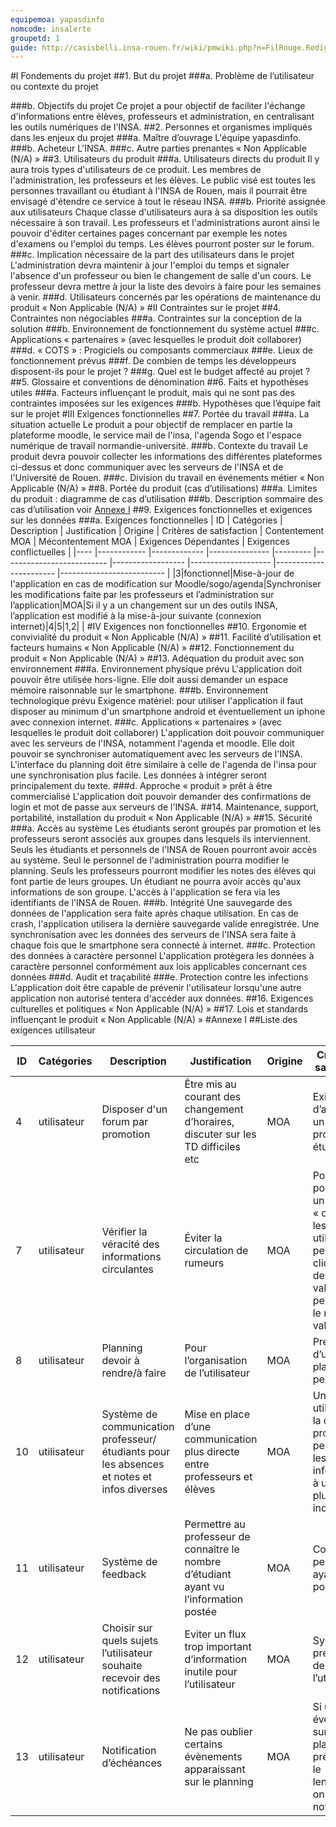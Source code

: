 ```yaml
---
equipemoa: yapasdinfo
nomcode: insalerte
groupetd: 1
guide: http://casisbelli.insa-rouen.fr/wiki/pmwiki.php?n=FilRouge.RedigerCdc
---
```


#I	Fondements du projet
##1. But du projet
###a. Problème de l’utilisateur ou contexte du projet 

###b. Objectifs du projet
Ce projet a pour objectif de faciliter l'échange d'informations entre élèves, professeurs et administration, en centralisant les outils numériques de l'INSA.
##2. Personnes et organismes impliqués dans les enjeux du projet 
###a. Maître d’ouvrage
L'équipe yapasdinfo.
###b. Acheteur
L'INSA.
###c. Autre parties prenantes
« Non Applicable (N/A) »
##3. Utilisateurs du produit
###a.	Utilisateurs directs du produit
Il y aura trois types d'utilisateurs de ce produit. Les membres de l'administration, les professeurs et les élèves.
Le public visé est toutes les personnes travaillant ou étudiant à l'INSA de Rouen, mais il pourrait être envisagé d'étendre ce service à tout le réseau INSA.
###b. Priorité assignée aux utilisateurs
Chaque classe d'utilisateurs aura à sa disposition les outils nécessaire à son travail. Les professeurs et l'administrations auront ainsi le pouvoir d'éditer certaines pages concernant par exemple les notes d'examens ou l'emploi du temps. Les élèves pourront poster sur le forum.
###c. Implication nécessaire de la part des utilisateurs dans le projet
L'administration devra maintenir à jour l'emploi du temps et signaler l'absence d'un professeur ou bien le changement de salle d'un cours.
Le professeur devra mettre à jour la liste des devoirs à faire pour les semaines à venir.
###d. Utilisateurs concernés par les opérations de maintenance du produit
« Non Applicable (N/A) »
#II	Contraintes sur le projet 
##4. Contraintes non négociables
###a. Contraintes sur la conception de la solution
###b. Environnement de fonctionnement du système actuel
###c. Applications « partenaires » (avec lesquelles le produit doit collaborer)
###d. « COTS » : Progiciels ou composants commerciaux
###e. Lieux de fonctionnement prévus
###f. De combien de temps les développeurs disposent-ils pour le projet ?
###g. Quel est le budget affecté au projet ?
##5. Glossaire et conventions de dénomination
##6. Faits et hypothèses utiles
###a. Facteurs influençant le produit, mais qui ne sont pas des contraintes imposées sur les exigences
###b. Hypothèses que l’équipe fait sur le projet 
#III	Exigences fonctionnelles
##7. Portée du travail 
###a. La situation actuelle
Le produit a pour objectif de remplacer en partie la plateforme moodle, le service mail de l'insa, l'agenda Sogo et l'espace numérique de travail normandie-université.
###b. Contexte du travail
Le produit devra pouvoir collecter les informations des différentes plateformes ci-dessus et donc communiquer avec les serveurs de l'INSA et de l'Université de Rouen.
###c. Division du travail en événements métier
« Non Applicable (N/A) »
##8. Portée du produit (cas d’utilisations)
###a. Limites du produit : diagramme de cas d’utilisation
###b. Description sommaire des cas d’utilisation
voir [Annexe I](#annexe-i)
##9. Exigences fonctionnelles et exigences sur les données
###a. Exigences fonctionnelles
| ID 	| Catégories 	| Description 	| Justification 	| Origine 	| Critères de satisfaction 	| Contentement MOA 	| Mécontentement MOA 	| Exigences Dépendantes 	| Exigences conflictuelles 	|
|----	|------------	|-------------	|---------------	|---------	|--------------------------	|------------------	|--------------------	|-----------------------	|--------------------------	|
|3|fonctionnel|Mise-à-jour de l'application en cas de modification sur Moodle/sogo/agenda|Synchroniser les modifications faite par les professeurs et l’administration sur l’application|MOA|Si il y a un changement sur un des outils INSA, l’application est modifié à la mise-à-jour suivante (connexion internet)|4|5|1,2| |
#IV	Exigences non fonctionnelles
##10. Ergonomie et convivialité du produit
« Non Applicable (N/A) »
##11. Facilité d’utilisation et facteurs humains 
« Non Applicable (N/A) »
##12. Fonctionnement du produit
« Non Applicable (N/A) »
##13. Adéquation du produit avec son environnement
###a. Environnement physique prévu
  L'application doit pouvoir être utilisée hors-ligne.
  Elle doit aussi demander un espace mémoire raisonnable sur le smartphone.
###b. Environnement technologique prévu
  Exigence matériel: pour utiliser l'application il faut disposer au minimum d'un smartphone android et éventuellement un iphone avec connexion internet.
###c. Applications « partenaires » (avec lesquelles le produit doit collaborer) 
  L'application doit pouvoir communiquer avec les serveurs de l'INSA, notamment l'agenda et moodle.
  Elle doit pouvoir se synchroniser automatiquement avec les serveurs de l'INSA.
  L'interface du planning doit être similaire à celle de l'agenda de l'insa pour une synchronisation plus facile.
  Les données à intégrer seront principalement du texte.
###d. Approche « produit » prêt à être commercialisé
  L'application doit pouvoir demander des confirmations de login et mot de passe aux serveurs de l'INSA.
##14. Maintenance, support, portabilité, installation du produit
« Non Applicable (N/A) »
##15. Sécurité
###a. Accès au système
  Les étudiants seront groupés par promotion et les professeurs seront associés aux groupes dans lesquels ils interviennent.
  Seuls les étudiants et personnels de l'INSA de Rouen pourront avoir accès au système.
  Seul le personnel de l'administration pourra modifier le planning.
  Seuls les professeurs pourront modifier les notes des élèves qui font partie de leurs groupes.
  Un étudiant ne pourra avoir accès qu'aux informations de son groupe.
  L'accès à l'application se fera via les identifiants de l'INSA de Rouen.
###b. Intégrité
  Une sauvegarde des données de l'application sera faite après chaque utilisation.
  En cas de crash, l'application utilisera la dernière sauvegarde valide enregistrée.
  Une synchronisation avec les données des serveurs de l'INSA sera faite à chaque fois que le smartphone sera connecté à internet.
###c. Protection des données à caractère personnel
 L'application protègera les données à caractère personnel conformément aux lois applicables concernant ces données
###d. Audit et traçabilité
###e. Protection contre les infections
  L'application doit être capable de prévenir l'utilisateur lorsqu'une autre application non autorisé tentera d'accéder aux données.
##16. Exigences culturelles et politiques 
« Non Applicable (N/A) »
##17. Lois et standards influençant le produit
« Non Applicable (N/A) »
#Annexe I
##Liste des exigences utilisateur


| ID 	| Catégories 	| Description 	| Justification 	| Origine 	| Critères de satisfaction 	| Contentement MOA 	| Mécontentement MOA 	| Exigences Dépendantes 	| Exigences conflictuelles 	|
|----	|------------	|-------------	|---------------	|---------	|--------------------------	|------------------	|--------------------	|-----------------------	|--------------------------	|
|4|utilisateur|Disposer d'un forum par promotion|Être mis au courant des changement d’horaires, discuter sur les TD difficiles etc|MOA|Existence d’au moins un forum par promotion étudiante|4|3|||
|7|utilisateur|Vérifier la véracité des informations circulantes|Éviter la circulation de rumeurs|MOA|Pour chaque post, il faut un bouton « confirmé », les autres utilisateurs peuvent cliquer dessus pour valider et peuvent voir le nombre de validation|4|1|||
|8|utilisateur|Planning devoir à rendre/à faire|Pour l’organisation de l’utilisateur|MOA|Présence d’un planning personnel |2|1|13||
|10|utilisateur|Système de communication professeur/étudiants pour les absences et notes et infos diverses|Mise en place d’une communication plus directe entre professeurs et élèves|MOA|Un utilisateur de la catégorie professeur peut envoyer les informations à un ou plusieurs individus|3|4|||
|11|utilisateur|Système de feedback|Permettre au professeur de connaître le nombre d’étudiant ayant vu l’information postée|MOA|Compteur de personne ayant vu un post|4|1|||
|12|utilisateur|Choisir sur quels sujets l’utilisateur souhaite recevoir des notifications|Eviter un flux trop important d’information inutile pour l’utilisateur|MOA|Système de préférence de l’utilisateur|5|3|||
|13|utilisateur|Notification d’échéances|Ne pas oublier certains évènements apparaissant sur le planning|MOA|Si un événement sur le planning est prévu pour le lendemain, on reçoit une notification|2|1|||

